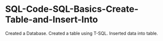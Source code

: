 # SQL-Code-SQL-Basics-Create-Table-and-Insert-Into
Created a Database.
Created a table using T-SQL.
Inserted data into table.
